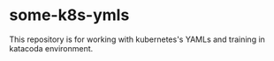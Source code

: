 # some-k8s-ymls
This repository is for working with kubernetes's YAMLs and training in katacoda environment.
